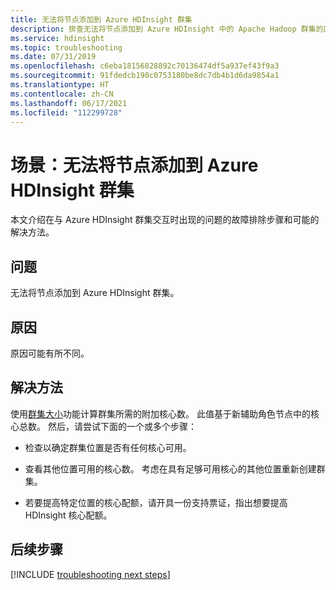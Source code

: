 ```yaml
---
title: 无法将节点添加到 Azure HDInsight 群集
description: 排查无法将节点添加到 Azure HDInsight 中的 Apache Hadoop 群集的原因
ms.service: hdinsight
ms.topic: troubleshooting
ms.date: 07/31/2019
ms.openlocfilehash: c6eba18156828892c70136474df5a937ef43f9a3
ms.sourcegitcommit: 91fdedcb190c0753180be8dc7db4b1d6da9854a1
ms.translationtype: HT
ms.contentlocale: zh-CN
ms.lasthandoff: 06/17/2021
ms.locfileid: "112299728"
---
```

# <a name="scenario-unable-to-add-nodes-to-azure-hdinsight-cluster"></a>场景：无法将节点添加到 Azure HDInsight 群集

本文介绍在与 Azure HDInsight 群集交互时出现的问题的故障排除步骤和可能的解决方法。

## <a name="issue"></a>问题

无法将节点添加到 Azure HDInsight 群集。

## <a name="cause"></a>原因

原因可能有所不同。

## <a name="resolution"></a>解决方法

使用[群集大小](../hdinsight-scaling-best-practices.md)功能计算群集所需的附加核心数。 此值基于新辅助角色节点中的核心总数。 然后，请尝试下面的一个或多个步骤：

* 检查以确定群集位置是否有任何核心可用。

* 查看其他位置可用的核心数。 考虑在具有足够可用核心的其他位置重新创建群集。

* 若要提高特定位置的核心配额，请开具一份支持票证，指出想要提高 HDInsight 核心配额。

## <a name="next-steps"></a>后续步骤

[!INCLUDE [troubleshooting next steps](../includes/hdinsight-troubleshooting-next-steps.md)]